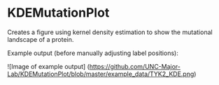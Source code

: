 # KDEMutationPlot
Creates a figure using kernel density estimation to show the mutational landscape of a protein.

Example output (before manually adjusting label positions):



![Image of example output] (https://github.com/UNC-Major-Lab/KDEMutationPlot/blob/master/example_data/TYK2_KDE.png)
